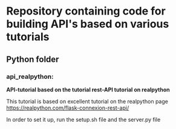 # Repository containing code for building API's based on various tutorials

## Python folder

### api_realpython: 
**API-tutorial based on the tutorial rest-API tutorial on realpython**

This tutorial is based on excellent tutorial on the realpython page 
https://realpython.com/flask-connexion-rest-api/

In order to set it up, run the setup.sh file and the server.py file

